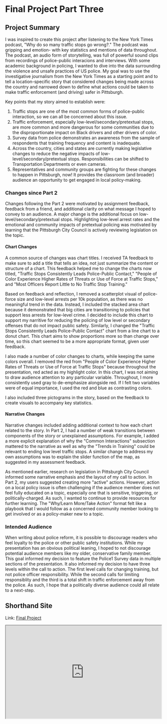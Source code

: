 # Final Project Part Three 

## Project Summary

I was inspired to create this project after listening to the New York Times podcast, "Why do so many traffic stops go wrong?." The podcast was gripping and emotion- with key statistics and mentions of data throughout. The podcast, an audio form of storytelling, was full of powerful sound clips from recordings of police-public interacions and interviews. With some academic background in policing, I wanted to dive into the data surrounding the violence and unsafe practices of US police. My goal was to use the investigative journalism from the New York Times as a starting point and to tell a location-specific story that considered changes being made across the country and narrowed down to define what actions could be taken to make traffic enforcement (and driving) safer in Pittsburgh. 

Key points that my story aimed to establish were:  
1. Traffic stops are one of the most common forms of police-public interaction, so we can all be concerned about this issue. 
2. Traffic enforcement, especially low-level/secondary/pretextual stops, are more common and more dangerous for some communities due to the disproportionate impact on Black drivers and other drivers of color. 
3. Survey data from police demonstrates an awareness from the sample of respondents that training frequency and content is inadequate. 
4. Across the country, cities and states are currently making legislative changes to reduce the negative impacts of low-level/secondary/pretextual stops. Responsibilities can be shifted to Transportation Departments or even cameras.  
5. Representatives and community groups are fighting for these changes to happen in Pittsburgh, now! It provides the classroom (and broader) audience an opportunity to get engaged in local policy-making. 

### Changes since Part 2

Changes following the Part 2 were motivated by assignment feedback, feedback from a friend, and additional clarity on what message I hoped to convey to an audience. A major change is the additional focus on low-level/secondary/pretextual stops. Highlighting low-level arrest rates and the emotional and community impacts of pretextual policing was motivated by learning that the Pittsburgh City Council is actively reviewing legislation on the topic. 

#### Chart Changes 

A common source of changes was chart titles. I received TA feedback to make sure to add a title that tells an idea, not just summarize the content or structure of a chart. This feedback helped me to change the charts now titled, "Traffic Stops Consistently Leads Police-Public Contact," "People of Color Experience Higher Rates of Threats or Use of Force at Traffic Stops," and "Most Officers Report Little to No Traffic Stop Training." 

Based on feedback and reflection, I removed a scatterplot visual of police-force size and low-level arrests per 10k population, as there was no meaningful trend in the data. Instead, I included the stacked area chart because it demonstrated that big cities are transitioning to policies that support less arrests for low-level crime. I decided to include this chart to support my narritive for reducing the policing of low level or secondary offenses that do not impact public safety. Similarly, I changed the "Traffic Stops Consistently Leads Police-Public Contact" chart from a line chart to a donut chart. This chart aims to show proportions more so than change over time, so this chart seemed to be a more appropriate format, given user feedback. 

I also made a number of color changes to charts, while keeping the same colors overall. I removed the red from "People of Color Experience Higher Rates of Threats or Use of Force at Traffic Stops" because throughout the presentation, red acted as my highlight color. In this chart, I was not aiming to draw audience attention to any particular variable. Throughout, I more consistently used gray to de-emphasize alongside red. If I felt two variables were of equal importance, I used the red and blue as contrasting colors. 

I also included three pictograms in the story, based on the feedback to create visuals to accompany key statistics. 

#### Narrative Changes 

Narrative changes included adding additional context to how each chart related to the story. In Part 2, I had a number of weak transitions between components of the story or unexplained assumptions. For example, I added a more explicit explanation of why the "Common Interactions" subsection mattered to the narrative as well as why the "Trends in Training" could be relevant to ending low level traffic stops. A similar change to address my own assumptions was to explain the slider function of the map, as suggested in my assessment feedback. 

As mentioned earlier, research on legislation in Pittsburgh City Council informed some narrative emphasis and the layout of my call to action. In Part 2, my users suggested creating more "active" actions. However, action on a local policy issue is often challenging if the audience member does not feel fully educated on a topic, especially one that is sensitive, triggering, or politically-charged. As such, I wanted to continue to provide resources for further learning. The "Why/Learn More/Take Action" format felt like a playbook that I would follow as a concerned community member looking to get involved or as a policy-maker new to a topic. 

### Intended Audience 

When writing about police reform, it is possible to discourage readers who feel loyalty to the police or other public safety institutions. While my presentation has an obvious political leaning, I hoped to not discourage potential audience members like my older, conservative family member. This goal informed my decision to feature the Police1 Survey data in multiple sections of the presentation. It also informed my decision to have three levels within the call to action. The first level calls for changing training, but not police officer responsibility. While the second calls for limiting responsiblity and the third is a total shift in traffic enforcement away from the police. As such, I hope that a politically diverse audience could all relate to a next-step.  

## Shorthand Site

Link:
[Final Project](https://preview.shorthand.com/xfhyxjoPEP5muTNL)

<iframe
  src="https://preview.shorthand.com/xfhyxjoPEP5muTNL"
  style="width:100%; height:300px;"
></iframe>
